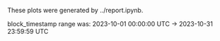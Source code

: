 These plots were generated by ../report.ipynb.

block_timestamp range was: 2023-10-01 00:00:00 UTC -> 2023-10-31 23:59:59 UTC
